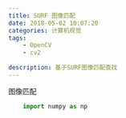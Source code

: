 ```yaml
---
title: SURF 图像匹配
date: 2018-05-02 10:07:20
categories: 计算机视觉
tags:
    - OpenCV 
    - cv2
    
description: 基于SURF图像匹配查找
---
```


图像匹配

```python
    import numpy as np

```